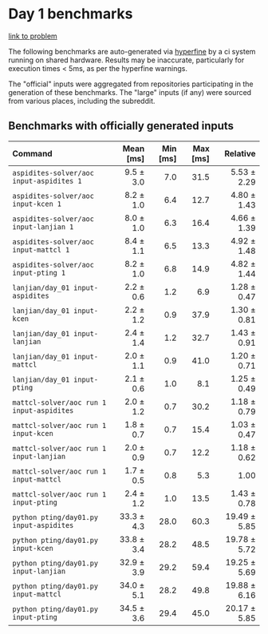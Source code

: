 # Day 1 benchmarks

[link to problem](http://adventofcode.com/2022/day/1)

The following benchmarks are auto-generated via [hyperfine](https://github.com/sharkdp/hyperfine) by a ci system running on shared hardware. Results may be inaccurate, particularly for execution times < 5ms, as per the hyperfine warnings.

The "official" inputs were aggregated from repositories participating in the generation of these benchmarks. The "large" inputs (if any) were sourced from various places, including the subreddit.

## Benchmarks with officially generated inputs
| Command | Mean [ms] | Min [ms] | Max [ms] | Relative |
|:---|---:|---:|---:|---:|
| `aspidites-solver/aoc input-aspidites 1` | 9.5 ± 3.0 | 7.0 | 31.5 | 5.53 ± 2.29 |
| `aspidites-solver/aoc input-kcen 1` | 8.2 ± 1.0 | 6.4 | 12.7 | 4.80 ± 1.43 |
| `aspidites-solver/aoc input-lanjian 1` | 8.0 ± 1.0 | 6.3 | 16.4 | 4.66 ± 1.39 |
| `aspidites-solver/aoc input-mattcl 1` | 8.4 ± 1.1 | 6.5 | 13.3 | 4.92 ± 1.48 |
| `aspidites-solver/aoc input-pting 1` | 8.2 ± 1.0 | 6.8 | 14.9 | 4.82 ± 1.44 |
| `lanjian/day_01 input-aspidites` | 2.2 ± 0.6 | 1.2 | 6.9 | 1.28 ± 0.47 |
| `lanjian/day_01 input-kcen` | 2.2 ± 1.2 | 0.9 | 37.9 | 1.30 ± 0.81 |
| `lanjian/day_01 input-lanjian` | 2.4 ± 1.4 | 1.2 | 32.7 | 1.43 ± 0.91 |
| `lanjian/day_01 input-mattcl` | 2.0 ± 1.1 | 0.9 | 41.0 | 1.20 ± 0.71 |
| `lanjian/day_01 input-pting` | 2.1 ± 0.6 | 1.0 | 8.1 | 1.25 ± 0.49 |
| `mattcl-solver/aoc run 1 input-aspidites` | 2.0 ± 1.2 | 0.7 | 30.2 | 1.18 ± 0.79 |
| `mattcl-solver/aoc run 1 input-kcen` | 1.8 ± 0.7 | 0.7 | 15.4 | 1.03 ± 0.47 |
| `mattcl-solver/aoc run 1 input-lanjian` | 2.0 ± 0.9 | 0.7 | 12.2 | 1.18 ± 0.62 |
| `mattcl-solver/aoc run 1 input-mattcl` | 1.7 ± 0.5 | 0.8 | 5.3 | 1.00 |
| `mattcl-solver/aoc run 1 input-pting` | 2.4 ± 1.2 | 1.0 | 13.5 | 1.43 ± 0.78 |
| `python pting/day01.py input-aspidites` | 33.3 ± 4.3 | 28.0 | 60.3 | 19.49 ± 5.85 |
| `python pting/day01.py input-kcen` | 33.8 ± 3.4 | 28.2 | 48.5 | 19.78 ± 5.72 |
| `python pting/day01.py input-lanjian` | 32.9 ± 3.9 | 29.2 | 59.4 | 19.25 ± 5.69 |
| `python pting/day01.py input-mattcl` | 34.0 ± 5.1 | 28.2 | 49.8 | 19.88 ± 6.16 |
| `python pting/day01.py input-pting` | 34.5 ± 3.6 | 29.4 | 45.0 | 20.17 ± 5.85 |
